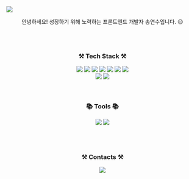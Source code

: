 <img src="https://capsule-render.vercel.app/api?type=waving&color=auto&height=200&section=header&text=Yeonsu's&nbsp;Github!&fontSize=70" />

<div align=center>
 <p>안녕하세요! 성장하기 위해 노력하는 프론트엔드 개발자 송연수입니다. 😉<P>
</div>

  <br/>
  <br/>
  
<div align=center>
	<h3>⚒️ Tech Stack ⚒️</h3>
</div>
<div align="center">
  <img src="https://img.shields.io/badge/HTML5-E34F26?style=flat&logo=HTML5&logoColor=white"/>
<img src="https://img.shields.io/badge/CSS3-1572B6?style=flat&logo=CSS3&logoColor=white"/>
<img src="https://img.shields.io/badge/JavaScript-F7DF1E?style=flat&logo=JavaScript&logoColor=white"/>
<img src="https://img.shields.io/badge/Typescript-3178C6?style=flat&logo=typescript&logoColor=white"/>
<img src="https://img.shields.io/badge/-React.js-61DAFB?logo=react&logoColor=white&style=flat"/>
<img src="https://img.shields.io/badge/-Next.js-000000?logo=Next.js&logoColor=white&style=flat"/>
<img src="https://img.shields.io/badge/Node.js-339933?style=flat&logo=Node.js&logoColor=white"/><br/>
<img src="https://img.shields.io/badge/Sass-CC6699?style=flat&logo=Sass&logoColor=white"/> 
<img src="https://img.shields.io/badge/styled components-DB7093?style=flat&logo=styled-components&logoColor=white"/>
</div>
  
<br/>
<br/>
  
<div align=center>
	<h3>📚 Tools 📚</h3>
</div>
<p align="center">
    <img src="https://img.shields.io/badge/Git-F05032?style=flat&logo=Git&logoColor=white"/>
    <img src="https://img.shields.io/badge/Visual%20Studio%20Code-007ACC?style=flat&logo=visualstudiocode&logoColor=white"/>
</p>

<br/>
<br/>

<div align=center>
	<h3>⚒️ Contacts ⚒️</h3>
</div>
<p align="center">
    <!--<a href="연결하고싶은링크"><img src="https://img.shields.io/badge/뱃지이름-뱃지색상?style=flat-square&logo=로고이미지이름&logoColor=white&link=연결하고싶은링크"/></a>-->
    <a href="mailto:vickysong255@gmail.com"><img src="https://img.shields.io/badge/Gmail-d14836?style=flat&logo=Gmail&logoColor=white&link=mailto:vickysong255@gmail.com"/></a>
</p>
